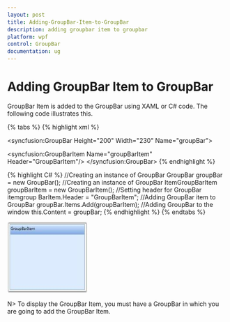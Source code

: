 ```yaml
---
layout: post
title: Adding-GroupBar-Item-to-GroupBar
description: adding groupbar item to groupbar
platform: wpf
control: GroupBar
documentation: ug
---
```


# Adding GroupBar Item to GroupBar

GroupBar Item is added to the GroupBar using XAML or C# code. The following code illustrates this. 


{% tabs %}
{% highlight xml %} 
<!-- Adding GroupBar -->
<syncfusion:GroupBar Height="200" Width="230" Name="groupBar"> 
 <!-- Adding GroupBarItem -->  
 <syncfusion:GroupBarItem Name="groupBarItem" Header="GroupBarItem"/>
 </syncfusion:GroupBar> 
 {% endhighlight %} 

{% highlight C# %} 
//Creating an instance of GroupBar
GroupBar groupBar = new GroupBar();
//Creating an instance of GroupBar
ItemGroupBarItem groupBarItem = new GroupBarItem();
//Setting header for GroupBar itemgroup
BarItem.Header = "GroupBarItem";
//Adding GroupBar item to GroupBar
groupBar.Items.Add(groupBarItem);
//Adding GroupBar to the window
this.Content = groupBar; 
{% endhighlight %} 
{% endtabs %}




![](Adding-GroupBar-Item-to-GroupBar_images/Adding-GroupBar-Item-to-GroupBar_img1.jpeg)





N> To display the GroupBar Item, you must have a GroupBar in which you are going to add the GroupBar Item.



